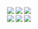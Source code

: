 
<div align="center">
<br>
  
![](https://img.shields.io/badge/LinkedIn-0077B5?style=for-the-badge&link=https%3A%2F%2Fwww.linkedin.com%2Fin%2Fmatthew-hawksby)
![](https://img.shields.io/badge/Kaggle-20BEFF?style=for-the-badge&link=https%3A%2F%2Fwww.kaggle.com%2Fmatthewhawksby)
![](https://img.shields.io/badge/Leetcode-FFA116?style=for-the-badge&link=https%3A%2F%2Fleetcode.com%2Fu%2FMatthewHawksbyGithub%2F)
<br>
![](https://img.shields.io/badge/devpost-palevioletred?style=for-the-badge&link=https%3A%2F%2Fdevpost.com%2FMatthewHawksbyGithub)
![](https://img.shields.io/badge/Hugging%20Face-FFD21E?style=for-the-badge&link=https%3A%2F%2Fhuggingface.co%2FmHawksby)
![](https://img.shields.io/badge/Codewars-red?style=for-the-badge&link=https%3A%2F%2Fwww.codewars.com%2Fusers%2FMatthewHawksbyGithub)

</div>
